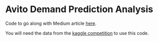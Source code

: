 # Avito Demand Prediction Analysis

Code to go along with Medium article [here](https://medium.com/@chrisstevens1/approaching-a-competition-on-kaggle-avito-demand-prediction-challenge-part-1-9bc4e6299ba4).

You will need the data from the [kaggle competition](https://www.kaggle.com/c/avito-demand-prediction) to use this code.
